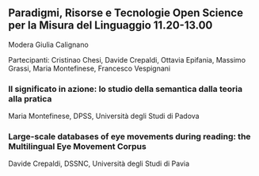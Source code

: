 ## Paradigmi, Risorse e Tecnologie Open Science per la Misura del Linguaggio 11.20-13.00
Modera Giulia Calignano

Partecipanti: Cristinao Chesi, Davide Crepaldi, Ottavia Epifania,  Massimo Grassi, Maria Montefinese, Francesco Vespignani

### Il significato in azione: lo studio della semantica dalla teoria alla pratica
Maria Montefinese, DPSS, Università degli Studi di Padova

### Large-scale databases of eye movements during reading: the Multilingual Eye Movement Corpus
Davide Crepaldi, DSSNC, Università degli Studi di Pavia


